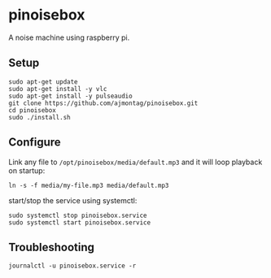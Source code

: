 # pinoisebox
A noise machine using raspberry pi.

## Setup 
```
sudo apt-get update
sudo apt-get install -y vlc
sudo apt-get install -y pulseaudio
git clone https://github.com/ajmontag/pinoisebox.git
cd pinoisebox
sudo ./install.sh
```

## Configure
Link any file to `/opt/pinoisebox/media/default.mp3` and it will loop playback on startup:
```
ln -s -f media/my-file.mp3 media/default.mp3
```

start/stop the service using systemctl:
```
sudo systemctl stop pinoisebox.service
sudo systemctl start pinoisebox.service
```

## Troubleshooting

```
journalctl -u pinoisebox.service -r
```
